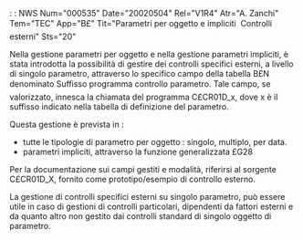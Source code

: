  :  : NWS Num="000535" Date="20020504" Rel="V1R4" Atr="A. Zanchi" Tem="TEC" App="B£" Tit="Parametri per oggetto e impliciti  Controlli esterni" Sts="20"

Nella gestione parametri per oggetto e nella gestione parametri impliciti, è stata introdotta la possibilità di gestire dei controlli specifici esterni, a livello di singolo parametro, attraverso
lo specifico campo della tabella B£N denominato Suffisso programma controllo parametro.
Tale campo, se valorizzato, innesca la chiamata del programma C£CR01D_x, dove x  è il suffisso indicato nella tabella di definizione del parametro.

Questa gestione è prevista in : 
- tutte le tipologie di parametro per oggetto :  singolo, multiplo, per data.
- parametri impliciti, attraverso la funzione generalizzata £G28

Per la documentazione sui campi gestiti e modalità, riferirsi al sorgente C£CR01D_X, fornito come prototipo/esempio di controllo esterno.

La gestione di controlli specifici esterni su singolo parametro, può essere utile in caso di gestioni di controlli particolari, dipendenti da fattori esterni e da quanto altro non gestito dai
controlli standard di singolo oggetto di parametro.


